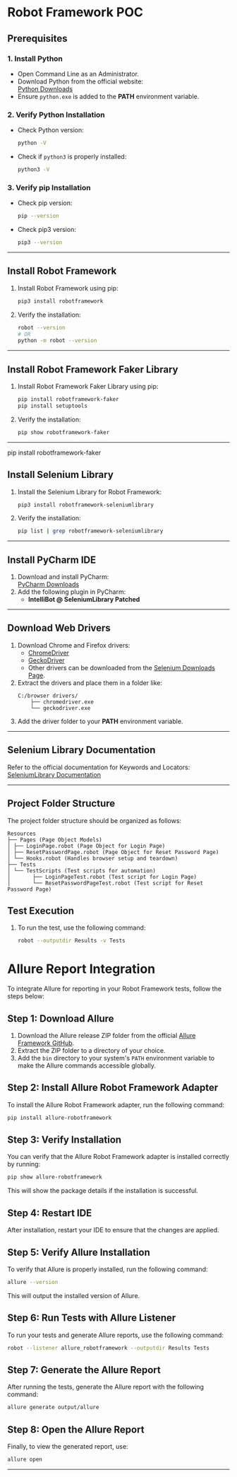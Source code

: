 # Robot Framework POC

## Prerequisites

### 1. Install Python
- Open Command Line as an Administrator.
- Download Python from the official website:  
  [Python Downloads](https://www.python.org/downloads/)
- Ensure `python.exe` is added to the **PATH** environment variable.

### 2. Verify Python Installation
- Check Python version:
  ```bash
  python -V
  ```
- Check if `python3` is properly installed:
  ```bash
  python3 -V
  ```

### 3. Verify pip Installation
- Check pip version:
  ```bash
  pip --version
  ```
- Check pip3 version:
  ```bash
  pip3 --version
  ```

---

## Install Robot Framework

1. Install Robot Framework using pip:
   ```bash
   pip3 install robotframework
   ```
2. Verify the installation:
   ```bash
   robot --version
   # OR
   python -m robot --version
   ```

---

## Install Robot Framework Faker Library

1. Install Robot Framework Faker Library using pip:
   ```bash
   pip install robotframework-faker
   pip install setuptools    
   ```
2. Verify the installation:
   ```bash
   pip show robotframework-faker

   ```

---

pip install robotframework-faker

## Install Selenium Library

1. Install the Selenium Library for Robot Framework:
   ```bash
   pip3 install robotframework-seleniumlibrary
   ```
2. Verify the installation:
   ```bash
   pip list | grep robotframework-seleniumlibrary
   ```

---

## Install PyCharm IDE

1. Download and install PyCharm:  
   [PyCharm Downloads](https://www.jetbrains.com/pycharm/)
2. Add the following plugin in PyCharm:
   - **IntelliBot @ SeleniumLibrary Patched**

---

## Download Web Drivers

1. Download Chrome and Firefox drivers:  
   - [ChromeDriver](https://developer.chrome.com/docs/chromedriver/#latest_chromedriver_binaries)  
   - [GeckoDriver](https://github.com/mozilla/geckodriver/releases)  
   - Other drivers can be downloaded from the [Selenium Downloads Page](https://www.selenium.dev/downloads/).
2. Extract the drivers and place them in a folder like:
   ```
   C:/browser drivers/
       ├── chromedriver.exe
       └── geckodriver.exe
   ```
3. Add the driver folder to your **PATH** environment variable.

---

## Selenium Library Documentation

Refer to the official documentation for Keywords and Locators:  
[SeleniumLibrary Documentation](https://robotframework.org/SeleniumLibrary/SeleniumLibrary.html)

---

## Project Folder Structure

The project folder structure should be organized as follows:

```
Resources 
├── Pages (Page Object Models) 
│ ├── LoginPage.robot (Page Object for Login Page) 
│ ├── ResetPasswordPage.robot (Page Object for Reset Password Page) 
│ └── Hooks.robot (Handles browser setup and teardown) 
├── Tests 
│ └── TestScripts (Test scripts for automation) 
│       ├── LoginPageTest.robot (Test script for Login Page) 
│       └── ResetPasswordPageTest.robot (Test script for Reset Password Page)
```

## Test Execution

1. To run the test, use the following command:
   ```bash
   robot --outputdir Results -v Tests
   ```
# Allure Report Integration

To integrate Allure for reporting in your Robot Framework tests, follow the steps below:

## Step 1: Download Allure

1. Download the Allure release ZIP folder from the official [Allure Framework GitHub](https://github.com/allure-framework/allure2/releases).
2. Extract the ZIP folder to a directory of your choice.
3. Add the `bin` directory to your system's `PATH` environment variable to make the Allure commands accessible globally.

## Step 2: Install Allure Robot Framework Adapter

To install the Allure Robot Framework adapter, run the following command:

```bash
pip install allure-robotframework
```

## Step 3: Verify Installation

You can verify that the Allure Robot Framework adapter is installed correctly by running:

```bash
pip show allure-robotframework
```

This will show the package details if the installation is successful.

## Step 4: Restart IDE

After installation, restart your IDE to ensure that the changes are applied.

## Step 5: Verify Allure Installation

To verify that Allure is properly installed, run the following command:

```bash
allure --version
```

This will output the installed version of Allure.

## Step 6: Run Tests with Allure Listener

To run your tests and generate Allure reports, use the following command:

```bash
robot --listener allure_robotframework --outputdir Results Tests
```

## Step 7: Generate the Allure Report

After running the tests, generate the Allure report with the following command:

```bash
allure generate output/allure
```

## Step 8: Open the Allure Report

Finally, to view the generated report, use:

```bash
allure open
```

---






